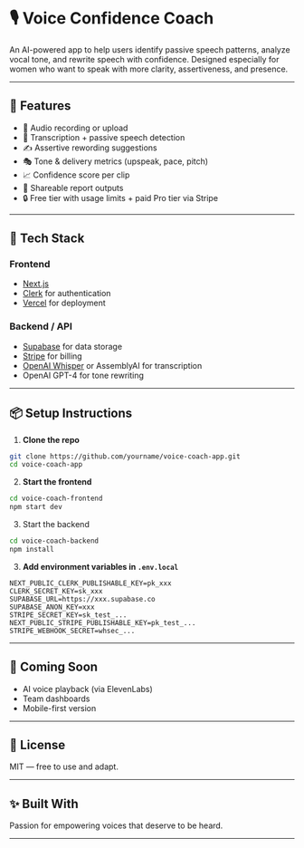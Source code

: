 # 🎙️ Voice Confidence Coach

An AI-powered app to help users identify passive speech patterns, analyze vocal tone, and rewrite speech with confidence. Designed especially for women who want to speak with more clarity, assertiveness, and presence.

---

## 🚀 Features
- 🎤 Audio recording or upload
- 🧠 Transcription + passive speech detection
- ✍️ Assertive rewording suggestions
- 🎭 Tone & delivery metrics (upspeak, pace, pitch)
- 📈 Confidence score per clip
- 🔁 Shareable report outputs
- 🔒 Free tier with usage limits + paid Pro tier via Stripe

---

## 🧱 Tech Stack

### Frontend
- [Next.js](https://nextjs.org/)
- [Clerk](https://clerk.dev) for authentication
- [Vercel](https://vercel.com) for deployment

### Backend / API
- [Supabase](https://supabase.io) for data storage
- [Stripe](https://stripe.com) for billing
- [OpenAI Whisper](https://openai.com/research/whisper) or AssemblyAI for transcription
- OpenAI GPT-4 for tone rewriting

---

## 📦 Setup Instructions

1. **Clone the repo**
```bash
git clone https://github.com/yourname/voice-coach-app.git
cd voice-coach-app
```

2. **Start the frontend** 
```bash
cd voice-coach-frontend
npm start dev
```

3. Start the backend
```bash
cd voice-coach-backend
npm install
```


3. **Add environment variables in `.env.local`**
```
NEXT_PUBLIC_CLERK_PUBLISHABLE_KEY=pk_xxx
CLERK_SECRET_KEY=sk_xxx
SUPABASE_URL=https://xxx.supabase.co
SUPABASE_ANON_KEY=xxx
STRIPE_SECRET_KEY=sk_test_...
NEXT_PUBLIC_STRIPE_PUBLISHABLE_KEY=pk_test_...
STRIPE_WEBHOOK_SECRET=whsec_...
```

---

## 🧠 Coming Soon
- AI voice playback (via ElevenLabs)
- Team dashboards
- Mobile-first version

---

## 📜 License
MIT — free to use and adapt.

---

## ✨ Built With
Passion for empowering voices that deserve to be heard.

---